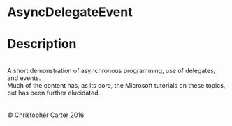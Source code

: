 # AsyncDelegateEvent
<h1>Description</h1><br />
A short demonstration of asynchronous programming, use of delegates, and events.<br />
Much of the content has, as its core, the Microsoft tutorials on these topics, but has been further elucidated.<br />
<br />
<br />
&copy; Christopher Carter 2016
